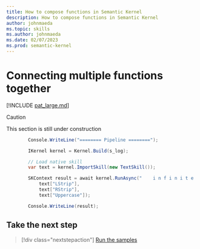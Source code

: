```yaml
---
title: How to compose functions in Semantic Kernel
description: How to compose functions in Semantic Kernel
author: johnmaeda
ms.topic: skills
ms.author: johnmaeda
ms.date: 02/07/2023
ms.prod: semantic-kernel
---
```

# Connecting multiple functions together

[!INCLUDE [pat_large.md](../includes/pat_large.md)]

> [!CAUTION]
> This section is still under construction

```csharp
        Console.WriteLine("======== Pipeline ========");

        IKernel kernel = Kernel.Build(s_log);

        // Load native skill
        var text = kernel.ImportSkill(new TextSkill());

        SKContext result = await kernel.RunAsync("    i n f i n i t e     s p a c e     ",
            text["LStrip"],
            text["RStrip"],
            text["Uppercase"]);

        Console.WriteLine(result);
```

## Take the next step

> [!div class="nextstepaction"]
> [Run the samples](../samples)